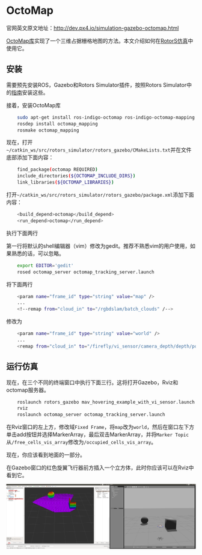 # OctoMap

官网英文原文地址：http://dev.px4.io/simulation-gazebo-octomap.html

[OctoMap库](http://octomap.github.io/)实现了一个三维占据栅格地图的方法。本文介绍如何在[RotorS仿真](https://github.com/ethz-asl/rotors_simulator/wiki/RotorS-Simulator)中使用它。

## 安装

需要预先安装ROS，Gazebo和Rotors Simulator插件，按照Rotors Simulator中的[指南](https://github.com/ethz-asl/rotors_simulator)安装这些。

接着，安装OctoMap库
<div class="host-code"></div>

```sh
	sudo apt-get install ros-indigo-octomap ros-indigo-octomap-mapping
	rosdep install octomap_mapping
	rosmake octomap_mapping
```

现在，打开`~/catkin_ws/src/rotors_simulator/rotors_gazebo/CMakeLists.txt`并在文件底部添加下面内容：
<div class="host-code"></div>

```sh
	find_package(octomap REQUIRED)
	include_directories(${OCTOMAP_INCLUDE_DIRS})
	link_libraries(${OCTOMAP_LIBRARIES})
```

打开`~/catkin_ws/src/rotors_simulator/rotors_gazebo/package.xml`添加下面内容：
<div class="host-code"></div>

```sh
	<build_depend>octomap</build_depend>
	<run_depend>octomap</run_depend>
```

执行下面两行
<aside class="note">
第一行将默认的shell编辑器（vim）修改为gedit。推荐不熟悉vim的用户使用，如果熟悉的话，可以忽略。
</aside>

<div class="host-code"></div>

```sh
	export EDITOR='gedit'
	rosed octomap_server octomap_tracking_server.launch
```

将下面两行
<div class="host-code"></div>

```sh
	<param name="frame_id" type="string" value="map" />	
	...
	<!--remap from="cloud_in" to="/rgbdslam/batch_clouds" /-->
```

<div class="host-code"></div>
修改为

```sh
	<param name="frame_id" type="string" value="world" />	
	...
	<remap from="cloud_in" to="/firefly/vi_sensor/camera_depth/depth/points" />
```



## 运行仿真

现在，在三个不同的终端窗口中执行下面三行。这将打开Gazebo，Rviz和octomap服务器。

<div class="host-code"></div>

```sh
	roslaunch rotors_gazebo mav_hovering_example_with_vi_sensor.launch  mav_name:=firefly
	rviz
	roslaunch octomap_server octomap_tracking_server.launch
```

在Rviz窗口的左上方，修改域`Fixed Frame`，将`map`改为`world`，然后在窗口左下方单击add按钮并选择MarkerArray，最后双击MarkerArray，并将`Marker Topic`从`/free_cells_vis_array`修改为`/occupied_cells_vis_array`。

现在，你应该看到地面的一部分。

在Gazebo窗口的红色旋翼飞行器前方插入一个立方体，此时你应该可以在Rviz中看到它。

![octo](../pictures/sim/octomap.png)

